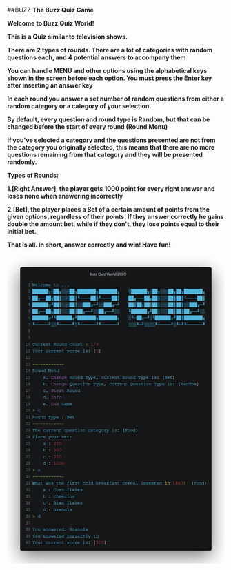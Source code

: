 ##BUZZ 
<b>The Buzz Quiz Game<b><br>

<p>Welcome to Buzz Quiz World!</p> 
<p>This is a Quiz similar to television shows.
<p>There are 2 types of rounds. There are a lot of categories with random questions each, and 4 potential answers to accompany them</p> 
<p>You can handle MENU and other options using the alphabetical keys shown in the screen before 
each option. You must press the Enter key after inserting an answer key</p> 
<p>In each round you answer a set number of random questions from either a random category or a category of your selection.</p> 
<p>By default, every question and round type is Random, but that can be changed before the start of every round (Round Menu)</p> 
<p>If you've selected a category and the questions presented are not from the category you originally selected,
this means that there are no more questions remaining from that category and they will be presented randomly.</p> 
<p>Types of Rounds:</p> 
<p>1.[Right Answer], the player gets 1000 point for every right answer and loses none when answering incorrectly</p> 
<p>2.[Bet], the player places a Bet of a certain amount of points from the given options,
regardless of their points. If they answer correctly he gains double the amount bet, while if they don't,
they lose points equal to their initial bet.</p> 
<p>That is all. In short, answer correctly and win! Have fun!</p> 

![Screenshot](images/image.png "Screen Shot")
